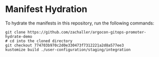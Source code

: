 # Manifest Hydration

To hydrate the manifests in this repository, run the following commands:

```shell
git clone https://github.com/zachaller/argocon-gitops-promoter-hydrate-demo
# cd into the cloned directory
git checkout 774703b970c2d0e330473f7312221a2d8a577ee3
kustomize build ./user-configuration/staging/integration
```

